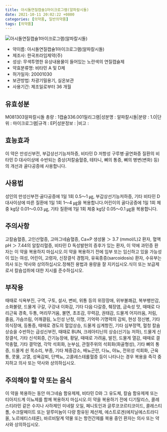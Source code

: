 ```yaml
---
title: 아시돌연질캡슐1마이크로그램(알파칼시돌)
date: 2021-10-11 20:02:22 +0800
categories: [의약품, 일반의약품]
tags: [의약품]
---
```

![아시돌연질캡슐1마이크로그램(알파칼시돌)](https://nedrug.mfds.go.kr/pbp/cmn/itemImageDownload/147427985925200039)

- 약이름: 아시돌연질캡슐1마이크로그램(알파칼시돌)
- 제조사: 한국프라임제약(주)
- 성상: 무색투명한 유상내용물이 들어있는 노란색의 연질캡슐제
- 약효분류명: 비타민 A 및 D제
- 허가일자: 20001030
- 보관방법: 차광기밀용기, 실온보관 
- 사용기간: 제조일로부터 36 개월
## 유효성분
M081303알파칼시돌
총량 : 1캡슐336.001밀리그램|성분명 : 알파칼시돌|분량 : 1.0|단위 : 마이크로그램|규격 : EP|성분정보 : |비고 :
## 효능효과
이 약은 만성신부전, 부갑상선기능저하증, 비타민 D 저항성 구루병·골연화증 질환의 비타민 D 대사이상에 수반되는 증상(저칼슘혈증, 테타니, 뼈의 통증, 뼈의 병변(변화) 등)의 개선과 골다공증에 사용합니다.
## 사용법
성인의 만성신부전·골다공증에 1일 1회 0.5～1 ㎍, 부갑상선기능저하증, 기타 비타민 D 대사이상에 따른 질환에 1일 1회 1～4 ㎍을 복용합니다.어린이의 골다공증에 1일 1회 체중 kg당 0.01～0.03 ㎍, 기타 질환에 1일 1회 체중 kg당 0.05～0.1 ㎍을 복용합니다.
## 주의사항
고칼슘혈증, 고인산혈증, 고마그네슘혈증, Ca×P 생성물 ＞ 3.7 (mmol/L)2 환자, 혈액 pH ＞ 7.44의 알칼리혈증, 비타민 D 독성발현의 증후가 있는 환자, 이 약에 과민증 환자는 이 약을 복용하지 마십시오.이 약을 복용하기 전에 임부 또는 임신하고 있을 가능성이 있는 여성, 어린이, 고령자, 신장결석 경험자, 유육종증(sarcoidosis) 환자, 수유부는 의사 또는 약사와 상의하십시오.정해진 용법과 용량을 잘 지키십시오.식이 또는 보급제로서 칼슘섭취에 대한 지시를 준수하십시오.
## 부작용
때때로 식욕부진, 구역, 구토, 설사, 변비, 위통 등의 위장장애, 위부불쾌감, 복부팽만감, 소화불량, 드물게 구갈, 구강내 이화감, 기타 다음·다갈증, 췌장염, 금속성 맛, 때때로 다리근육 경축, 두통, 머리무거움, 불면, 초조감, 무력감, 권태감, 드물게 어지러움, 저림, 졸음, 가슴쓰림, 어깨결림, 노인성 난청, 이명, 기억력·기명력의 감퇴, 현성 정신병, 기타 의식장애, 등통증, 때때로 경도의 혈압상승, 드물게 심계항진, 기타 심부정맥, 혈청 칼슘 상승을 수반하는 급성신부전, 때때로 BUN, 크레아티닌의 상승(신기능 저하), 드물게 신장결석, 기타 신석회증, 간기능장애, 황달, 때때로 가려움, 발진, 드물게 열감, 때때로 결막충혈, 기타 결막염, 각막 석회화, 눈부심, 관절주위의 석회화(화골형성), 기타 뼈의 통증, 드물게 쉰 목소리, 부종, 기타 체중감소, 배뇨곤란, 다뇨, 야뇨, 전위성 석회화, 근육통, 콧물, 고열, 성욕감퇴, 단백뇨, 고콜레스테롤혈증 등이 나타나는 경우 복용을 즉각 중지하고 의사 또는 약사와 상의하십시오.
## 주의해야 할 약 또는 음식
이 약을 복용하는 동안 마그네슘 함유제제, 비타민 D와 그 유도체, 칼슘 함유제제 또는 티아지드계 이뇨제를 함께 복용하지 마십시오.이 약을 복용하기 전에 디기탈리스, 콜레스티라민 같은 수지나 사하제인 미네랄 오일, 페니토인과 글루코코르티코이드, 콜레스티폴, 수크랄페이트 또는 알루미늄이 다량 함유된 제산제, 에스트로겐(에치닐에스트라디올, 노르에티스테론), 바르비탈계 약물 또는 항전간제를 복용 중인 환자는 의사 또는 약사와 상의하십시오.

